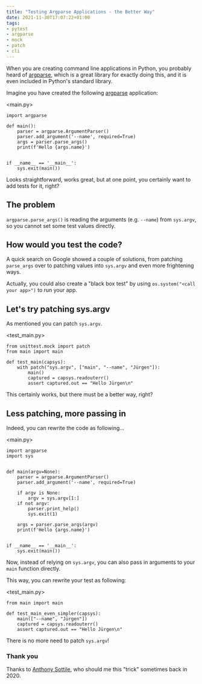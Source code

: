 ```yaml
---
title: "Testing Argparse Applications - the Better Way"
date: 2021-11-30T17:07:22+01:00
tags:
- pytest
- argparse
- mock
- patch
- cli
---
```


When you are creating command line applications in Python,
you probably heard of [argparse](https://docs.python.org/3/library/argparse.html),
which is a great library for exactly doing this,
and it is even included in Python's standard library.

Imagine you have created the following [argparse](https://docs.python.org/3/library/argparse.html) application:

<main.py>
```
import argparse

def main():
    parser = argparse.ArgumentParser()
    parser.add_argument('--name', required=True)
    args = parser.parse_args()
    print(f'Hello {args.name}')


if __name__ == '__main__':
    sys.exit(main())
```

Looks straightforward, works great, but at one point,
you certainly want to add tests for it, right?

## The problem

`argparse.parse_args()` is reading the arguments (e.g. `--name`) from `sys.argv`,
so you cannot set some test values directly.

## How would you test the code?

A quick search on Google showed a couple of solutions,
from patching `parse_args` over to patching values into `sys.argv` and even more frightening ways.

Actually, you could also create a "black box test" by using `os.system("<call your app>")` to run your app.

## Let's try patching sys.argv

As mentioned you can patch `sys.argv`.

<test_main.py>
```
from unittest.mock import patch
from main import main

def test_main(capsys):
    with patch("sys.argv", ["main", "--name", "Jürgen"]):
        main()
        captured = capsys.readouterr()
        assert captured.out == "Hello Jürgen\n"
```

This certainly works, but there must be a better way, right?

## Less patching, more passing in

Indeed, you can rewrite the code as following...

<main.py>
```
import argparse
import sys


def main(argv=None):
    parser = argparse.ArgumentParser()
    parser.add_argument('--name', required=True)

    if argv is None:
        argv = sys.argv[1:]
    if not argv:
        parser.print_help()
        sys.exit(1)

    args = parser.parse_args(argv)
    print(f'Hello {args.name}')


if __name__ == '__main__':
    sys.exit(main())
```

Now, instead of relying on `sys.argv`,
you can also pass in arguments to your `main` function directly.

This way, you can rewrite your test as following:

<test_main.py>
```
from main import main

def test_main_even_simpler(capsys):
    main(["--name", "Jürgen"])
    captured = capsys.readouterr()
    assert captured.out == "Hello Jürgen\n"
```

There is no more need to patch `sys.argv`!

### Thank you

Thanks to [Anthony Sottile](https://twitter.com/codewithanthony/),
who should me this "trick" sometimes back in 2020.
